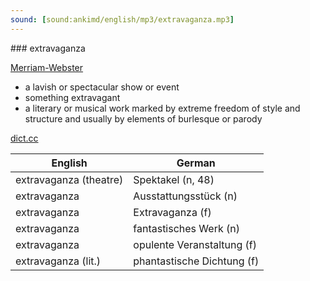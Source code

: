 ```yaml
---
sound: [sound:ankimd/english/mp3/extravaganza.mp3]
---
```


\### extravaganza

[Merriam-Webster](https://www.merriam-webster.com/dictionary/extravaganza)

- a lavish or spectacular show or event
- something extravagant
- a literary or musical work marked by extreme freedom of style and structure and usually by elements of burlesque or parody

[dict.cc](https://www.dict.cc/extravaganza)

| English        | German       |
| -------------- | ------------ |
| extravaganza (theatre) | Spektakel (n, 48) |
| extravaganza | Ausstattungsstück (n) |
| extravaganza | Extravaganza (f) |
| extravaganza | fantastisches Werk (n) |
| extravaganza | opulente Veranstaltung (f) |
| extravaganza (lit.) | phantastische Dichtung (f) |
